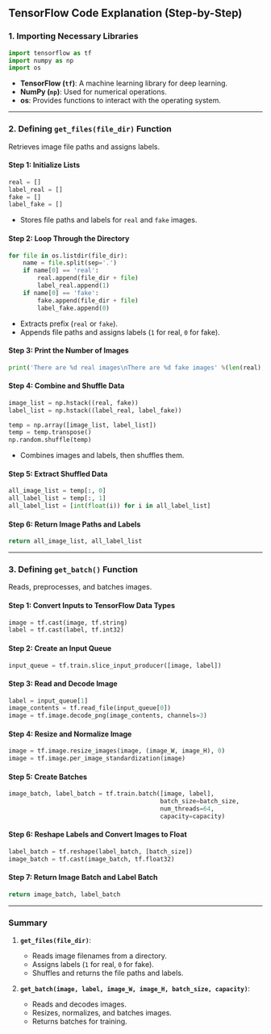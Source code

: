## TensorFlow Code Explanation (Step-by-Step)

### **1. Importing Necessary Libraries**
```python
import tensorflow as tf
import numpy as np
import os
```
- **TensorFlow (`tf`)**: A machine learning library for deep learning.
- **NumPy (`np`)**: Used for numerical operations.
- **os**: Provides functions to interact with the operating system.

---

### **2. Defining `get_files(file_dir)` Function**
Retrieves image file paths and assigns labels.

#### **Step 1: Initialize Lists**
```python
real = []
label_real = []
fake = []
label_fake = []
```
- Stores file paths and labels for `real` and `fake` images.

#### **Step 2: Loop Through the Directory**
```python
for file in os.listdir(file_dir):
    name = file.split(sep='.')     
    if name[0] == 'real':
        real.append(file_dir + file) 
        label_real.append(1)          
    if name[0] == 'fake':
        fake.append(file_dir + file)
        label_fake.append(0)
```
- Extracts prefix (`real` or `fake`).
- Appends file paths and assigns labels (`1` for real, `0` for fake).

#### **Step 3: Print the Number of Images**
```python
print('There are %d real images\nThere are %d fake images' %(len(real), len(fake)))
```

#### **Step 4: Combine and Shuffle Data**
```python
image_list = np.hstack((real, fake))
label_list = np.hstack((label_real, label_fake))

temp = np.array([image_list, label_list])
temp = temp.transpose()
np.random.shuffle(temp)
```
- Combines images and labels, then shuffles them.

#### **Step 5: Extract Shuffled Data**
```python
all_image_list = temp[:, 0]  
all_label_list = temp[:, 1]   
all_label_list = [int(float(i)) for i in all_label_list]
```

#### **Step 6: Return Image Paths and Labels**
```python
return all_image_list, all_label_list
```

---

### **3. Defining `get_batch()` Function**
Reads, preprocesses, and batches images.

#### **Step 1: Convert Inputs to TensorFlow Data Types**
```python
image = tf.cast(image, tf.string) 
label = tf.cast(label, tf.int32)
```

#### **Step 2: Create an Input Queue**
```python
input_queue = tf.train.slice_input_producer([image, label])
```

#### **Step 3: Read and Decode Image**
```python
label = input_queue[1]
image_contents = tf.read_file(input_queue[0])
image = tf.image.decode_png(image_contents, channels=3)
```

#### **Step 4: Resize and Normalize Image**
```python
image = tf.image.resize_images(image, (image_W, image_H), 0)
image = tf.image.per_image_standardization(image)
```

#### **Step 5: Create Batches**
```python
image_batch, label_batch = tf.train.batch([image, label],
                                          batch_size=batch_size,
                                          num_threads=64, 
                                          capacity=capacity)
```

#### **Step 6: Reshape Labels and Convert Images to Float**
```python
label_batch = tf.reshape(label_batch, [batch_size])
image_batch = tf.cast(image_batch, tf.float32)
```

#### **Step 7: Return Image Batch and Label Batch**
```python
return image_batch, label_batch
```

---

### **Summary**
1. **`get_files(file_dir)`**:
   - Reads image filenames from a directory.
   - Assigns labels (`1` for real, `0` for fake).
   - Shuffles and returns the file paths and labels.

2. **`get_batch(image, label, image_W, image_H, batch_size, capacity)`**:
   - Reads and decodes images.
   - Resizes, normalizes, and batches images.
   - Returns batches for training.
